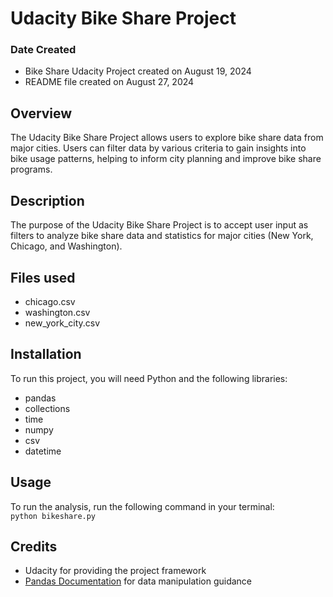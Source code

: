 # Udacity Bike Share Project

### Date Created
- Bike Share Udacity Project created on August 19, 2024
- README file created on August 27, 2024

## Overview
The Udacity Bike Share Project allows users to explore bike share data from major cities. Users can filter data by various criteria to gain insights into bike usage patterns, helping to inform city planning and improve bike share programs.

## Description
The purpose of the Udacity Bike Share Project is to accept user input as filters to analyze bike share data and statistics for major cities (New York, Chicago, and Washington).

## Files used
- chicago.csv
- washington.csv
- new_york_city.csv

## Installation 
To run this project, you will need Python and the following libraries:  
- pandas
- collections 
- time
- numpy
- csv
- datetime


## Usage
To run the analysis, run the following command in your terminal:  
```python bikeshare.py```

## Credits
- Udacity for providing the project framework
- [Pandas Documentation](https://pandas.pydata.org/docs/) for data manipulation guidance


